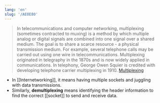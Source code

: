 ```yaml
---
lang: 'en'
slug: '/AE0E80'
---
```


> In telecommunications and computer networking, multiplexing (sometimes contracted to muxing) is a method by which multiple analog or digital signals are combined into one signal over a shared medium. The goal is to share a scarce resource - a physical transmission medium. For example, several telephone calls may be carried out using one wire in telecommunications. Multiplexing originated in telegraphy in the 1870s and is now widely applied in communications. In telephony, George Owen Squier is credited with developing telephone carrier multiplexing in 1910. [Multiplexing](https://en.wikipedia.org/wiki/Multiplexing)

- In [[Internetworking]], it means having multiple sockets and juggling with data transmissions.
- Similarly, **demultiplexing** means identifying the header information to find the correct [[socket]] to send and receive data.
